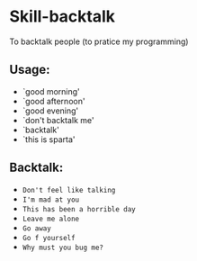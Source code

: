 # Skill-backtalk
To backtalk people (to pratice my programming)

## Usage:
* `good morning'
* `good afternoon'
* `good evening'
* `don't backtalk me'
* `backtalk'
* `this is sparta'

## Backtalk:
* `Don't feel like talking`
* `I'm mad at you`
* `This has been a horrible day`
* `Leave me alone`
* `Go away`
* `Go f yourself`
* `Why must you bug me?`
